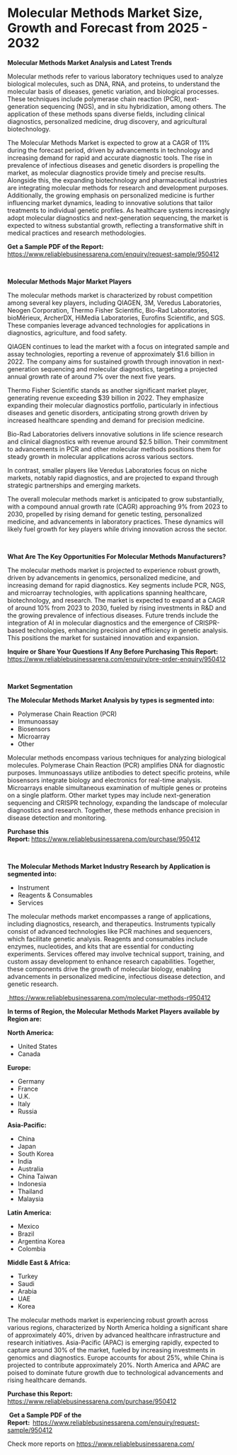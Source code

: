 <p><h1>Molecular Methods Market Size, Growth and Forecast from 2025 - 2032</h1></p><p><strong>Molecular Methods Market Analysis and Latest Trends</strong></p>
<p><p>Molecular methods refer to various laboratory techniques used to analyze biological molecules, such as DNA, RNA, and proteins, to understand the molecular basis of diseases, genetic variation, and biological processes. These techniques include polymerase chain reaction (PCR), next-generation sequencing (NGS), and in situ hybridization, among others. The application of these methods spans diverse fields, including clinical diagnostics, personalized medicine, drug discovery, and agricultural biotechnology.</p><p>The Molecular Methods Market is expected to grow at a CAGR of 11% during the forecast period, driven by advancements in technology and increasing demand for rapid and accurate diagnostic tools. The rise in prevalence of infectious diseases and genetic disorders is propelling the market, as molecular diagnostics provide timely and precise results. Alongside this, the expanding biotechnology and pharmaceutical industries are integrating molecular methods for research and development purposes. Additionally, the growing emphasis on personalized medicine is further influencing market dynamics, leading to innovative solutions that tailor treatments to individual genetic profiles. As healthcare systems increasingly adopt molecular diagnostics and next-generation sequencing, the market is expected to witness substantial growth, reflecting a transformative shift in medical practices and research methodologies.</p></p>
<p><strong>Get a Sample PDF of the Report:&nbsp;</strong> <a href="https://www.reliablebusinessarena.com/enquiry/request-sample/950412?utm_campaign=2645&utm_medium=2&utm_source=Github&utm_content=ia&utm_term=06032025&utm_id=molecular-methods">https://www.reliablebusinessarena.com/enquiry/request-sample/950412</a></p>
<p>&nbsp;</p>
<p><strong>Molecular Methods Major Market Players</strong></p>
<p><p>The molecular methods market is characterized by robust competition among several key players, including QIAGEN, 3M, Veredus Laboratories, Neogen Corporation, Thermo Fisher Scientific, Bio-Rad Laboratories, bioMérieux, ArcherDX, HiMedia Laboratories, Eurofins Scientific, and SGS. These companies leverage advanced technologies for applications in diagnostics, agriculture, and food safety.</p><p>QIAGEN continues to lead the market with a focus on integrated sample and assay technologies, reporting a revenue of approximately $1.6 billion in 2022. The company aims for sustained growth through innovation in next-generation sequencing and molecular diagnostics, targeting a projected annual growth rate of around 7% over the next five years.</p><p>Thermo Fisher Scientific stands as another significant market player, generating revenue exceeding $39 billion in 2022. They emphasize expanding their molecular diagnostics portfolio, particularly in infectious diseases and genetic disorders, anticipating strong growth driven by increased healthcare spending and demand for precision medicine.</p><p>Bio-Rad Laboratories delivers innovative solutions in life science research and clinical diagnostics with revenue around $2.5 billion. Their commitment to advancements in PCR and other molecular methods positions them for steady growth in molecular applications across various sectors.</p><p>In contrast, smaller players like Veredus Laboratories focus on niche markets, notably rapid diagnostics, and are projected to expand through strategic partnerships and emerging markets.</p><p>The overall molecular methods market is anticipated to grow substantially, with a compound annual growth rate (CAGR) approaching 9% from 2023 to 2030, propelled by rising demand for genetic testing, personalized medicine, and advancements in laboratory practices. These dynamics will likely fuel growth for key players while driving innovation across the sector.</p></p>
<p>&nbsp;</p>
<p><strong>What Are The Key Opportunities For Molecular Methods Manufacturers?</strong></p>
<p><p>The molecular methods market is projected to experience robust growth, driven by advancements in genomics, personalized medicine, and increasing demand for rapid diagnostics. Key segments include PCR, NGS, and microarray technologies, with applications spanning healthcare, biotechnology, and research. The market is expected to expand at a CAGR of around 10% from 2023 to 2030, fueled by rising investments in R&D and the growing prevalence of infectious diseases. Future trends include the integration of AI in molecular diagnostics and the emergence of CRISPR-based technologies, enhancing precision and efficiency in genetic analysis. This positions the market for sustained innovation and expansion.</p></p>
<p><strong>Inquire or Share Your Questions If Any Before Purchasing This Report:</strong> <a href="https://www.reliablebusinessarena.com/enquiry/pre-order-enquiry/950412?utm_campaign=2645&utm_medium=2&utm_source=Github&utm_content=ia&utm_term=06032025&utm_id=molecular-methods">https://www.reliablebusinessarena.com/enquiry/pre-order-enquiry/950412</a></p>
<p>&nbsp;</p>
<p><strong>Market Segmentation</strong></p>
<p><strong>The Molecular Methods Market Analysis by types is segmented into:</strong></p>
<p><ul><li>Polymerase Chain Reaction (PCR)</li><li>Immunoassay</li><li>Biosensors</li><li>Microarray</li><li>Other</li></ul></p>
<p><p>Molecular methods encompass various techniques for analyzing biological molecules. Polymerase Chain Reaction (PCR) amplifies DNA for diagnostic purposes. Immunoassays utilize antibodies to detect specific proteins, while biosensors integrate biology and electronics for real-time analysis. Microarrays enable simultaneous examination of multiple genes or proteins on a single platform. Other market types may include next-generation sequencing and CRISPR technology, expanding the landscape of molecular diagnostics and research. Together, these methods enhance precision in disease detection and monitoring.</p></p>
<p><strong>Purchase this Report:&nbsp;</strong><a href="https://www.reliablebusinessarena.com/purchase/950412?utm_campaign=2645&utm_medium=2&utm_source=Github&utm_content=ia&utm_term=06032025&utm_id=molecular-methods">https://www.reliablebusinessarena.com/purchase/950412</a></p>
<p>&nbsp;</p>
<p><strong>The Molecular Methods Market Industry Research by Application is segmented into:</strong></p>
<p><ul><li>Instrument</li><li>Reagents & Consumables</li><li>Services</li></ul></p>
<p><p>The molecular methods market encompasses a range of applications, including diagnostics, research, and therapeutics. Instruments typically consist of advanced technologies like PCR machines and sequencers, which facilitate genetic analysis. Reagents and consumables include enzymes, nucleotides, and kits that are essential for conducting experiments. Services offered may involve technical support, training, and custom assay development to enhance research capabilities. Together, these components drive the growth of molecular biology, enabling advancements in personalized medicine, infectious disease detection, and genetic research.</p></p>
<p><a href="https://www.reliablebusinessarena.com/molecular-methods-r950412?utm_campaign=2645&utm_medium=2&utm_source=Github&utm_content=ia&utm_term=06032025&utm_id=molecular-methods">&nbsp;https://www.reliablebusinessarena.com/molecular-methods-r950412</a></p>
<p><strong>In terms of Region, the Molecular Methods Market Players available by Region are:</strong></p>
<p>
    <p> <strong> North America: </strong>
        <ul>
            <li>United States</li>
            <li>Canada</li>
        </ul>
        </p> 
    <p> <strong> Europe: </strong>
        <ul>
            <li>Germany</li>
            <li>France</li>
            <li>U.K.</li>
            <li>Italy</li>
            <li>Russia</li>
        </ul>
        </p> 
    <p> <strong> Asia-Pacific: </strong>
        <ul>
            <li>China</li>
            <li>Japan</li>
            <li>South Korea</li>
            <li>India</li>
            <li>Australia</li>
            <li>China Taiwan</li>
            <li>Indonesia</li>
            <li>Thailand</li>
            <li>Malaysia</li>
        </ul>
        </p> 
    <p> <strong> Latin America: </strong>
        <ul>
            <li>Mexico</li>
            <li>Brazil</li>
            <li>Argentina Korea</li>
            <li>Colombia</li>
        </ul>
        </p> 
    <p> <strong> Middle East & Africa: </strong>
        <ul>
            <li>Turkey</li>
            <li>Saudi</li>
            <li>Arabia</li>
            <li>UAE</li>
            <li>Korea</li>
        </ul>
    </p>
    </p>
<p><p>The molecular methods market is experiencing robust growth across various regions, characterized by North America holding a significant share of approximately 40%, driven by advanced healthcare infrastructure and research initiatives. Asia-Pacific (APAC) is emerging rapidly, expected to capture around 30% of the market, fueled by increasing investments in genomics and diagnostics. Europe accounts for about 25%, while China is projected to contribute approximately 20%. North America and APAC are poised to dominate future growth due to technological advancements and rising healthcare demands.</p></p>
<p><strong>Purchase this Report: </strong><a href="https://www.reliablebusinessarena.com/purchase/950412?utm_campaign=2645&utm_medium=2&utm_source=Github&utm_content=ia&utm_term=06032025&utm_id=molecular-methods">https://www.reliablebusinessarena.com/purchase/950412</a></p>
<p>&nbsp;<strong>Get a Sample PDF of the Report:&nbsp;&nbsp;</strong><a href="https://www.reliablebusinessarena.com/enquiry/request-sample/950412?utm_campaign=2645&utm_medium=2&utm_source=Github&utm_content=ia&utm_term=06032025&utm_id=molecular-methods">https://www.reliablebusinessarena.com/enquiry/request-sample/950412</a></p>
<p><strong></strong></p>
<p>Check more reports on <a href="https://www.reliablebusinessarena.com/?utm_campaign=2645&utm_medium=2&utm_source=Github&utm_content=ia&utm_term=06032025&utm_id=molecular-methods">https://www.reliablebusinessarena.com/</a></p>